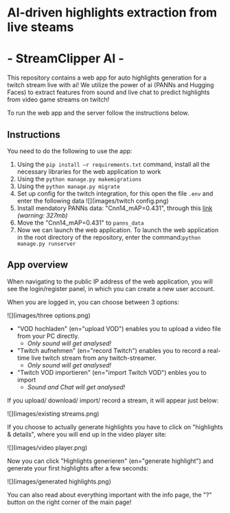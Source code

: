 # AI-driven highlights extraction from live steams
# - StreamClipper AI -

This repository contains a web app for auto highlights generation for a twitch stream live with ai!
We utilize the power of ai (PANNs and Hugging Faces) to extract features from sound and live chat to predict highlights from video game streams on twitch! <br>

To run the web app and the server follow the instructions below.

## Instructions

You need to do the following to use the app:


1. Using the `pip install –r requirements.txt` command, install all the necessary libraries for the web application to work
2. Using the `python manage.py makemigrations`
3. Using the `python manage.py migrate`
4. Set up config for the twitch integration, for this open the file `.env` and enter the following data
![](images/twitch config.png)
5. Install mendatory PANNs data: "Cnn14_mAP=0.431", through this [link](https://huggingface.co/thelou1s/panns-inference/blob/main/Cnn14_mAP%3D0.431.pth) *(warning: 327mb)*
6. Move the "Cnn14_mAP=0.431" to `panns_data`
7. Now we can launch the web application. To launch the web application in the root directory of the repository, enter the command:`python manage.py runserver`


## App overview

When navigating to the public IP address of the web application, you will see the login/register panel, in which you can create a new user account.

When you are logged in, you can choose between 3 options:

![](images/three options.png)

* "VOD hochladen" (en="upload VOD") enables you to upload a video file from your PC directly. 
  * *Only sound will get analysed!*
* "Twitch aufnehmen" (en="record Twitch") enables you to record a real-time live twitch stream from any twitch-streamer. 
  * *Only sound will get analysed!*
* "Twitch VOD importieren" (en="import Twitch VOD") enbles you to import
  * *Sound and Chat will get analysed!*


If you upload/ download/ import/ record a stream, it will appear just below:

![](images/existing streams.png)

If you choose to actually generate highlights you have to click on "highlights & details", where you will end up in the video player site:

![](images/video player.png)

Now you can click "Highlights generieren" (en="generate highlight") and generate your first highlights after a few seconds:

![](images/generated highlights.png)

You can also read about everything important with the info page, the "?" button on the right corner of the main page!